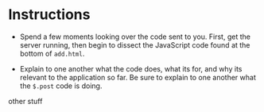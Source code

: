 # **Instructions**

- Spend a few moments looking over the code sent to you. First, get the server running, then begin to dissect the JavaScript code found at the bottom of `add.html`.

- Explain to one another what the code does, what its for, and why its relevant to the application so far. Be sure to explain to one another what the `$.post` code is doing.

other stuff
